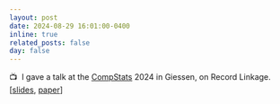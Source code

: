 ```yaml
---
layout: post
date: 2024-08-29 16:01:00-0400
inline: true
related_posts: false
day: false
---
```


:tv:&nbsp; I gave a talk at the [CompStats](http://www.compstat2024.org/) 2024 in Giessen, on Record Linkage. [[slides](/assets/pdf/CompStatsslides.pdf), [paper](https://arxiv.org/pdf/2407.06835)]
